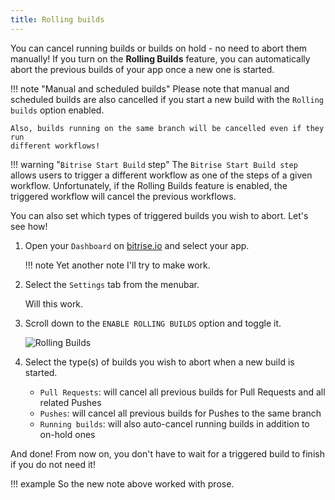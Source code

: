```yaml
---
title: Rolling builds
---
```


You can cancel running builds or builds on hold - no need to abort them manually! If you turn on the __Rolling Builds__ feature, you can automatically abort the previous builds of your app once a new one is started.

!!! note "Manual and scheduled builds"
    Please note that manual and scheduled builds are also cancelled
    if you start a new build with the `Rolling builds` option enabled.

    Also, builds running on the same branch will be cancelled even if they run
    different workflows!

!!! warning "`Bitrise Start Build` step"
    The `Bitrise Start Build step` allows users to trigger a different workflow as one of the steps of a given workflow. Unfortunately, if the Rolling Builds feature is enabled, the triggered workflow will cancel the previous workflows.

You can also set which types of triggered builds you wish to abort. Let's see how!

1. Open your `Dashboard` on [bitrise.io](https://www.bitrise.io) and select your app.

   !!! note
       Yet another note I'll try to make work. 

1. Select the `Settings` tab from the menubar.

   Will this work. 

1. Scroll down to the `ENABLE ROLLING BUILDS` option and toggle it.

    ![Rolling Builds](/img/getting-started/rolling-builds.png)

1. Select the type(s) of builds you wish to abort when a new build is started.

    - `Pull Requests`: will cancel all previous builds for Pull Requests and all related Pushes
    - `Pushes`: will cancel all previous builds for Pushes to the same branch
    - `Running builds`: will also auto-cancel running builds in addition to on-hold ones

And done! From now on, you don't have to wait for a triggered build to finish if you do not need it!

!!! example
    So the new note above worked with prose. 
